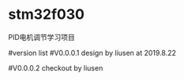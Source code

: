 # stm32f030
PID电机调节学习项目

#version list 
#V0.0.0.1 design by liusen at 2019.8.22

#V0.0.0.2 checkout by liusen